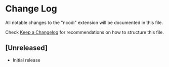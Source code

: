 # Change Log

All notable changes to the "ncodi" extension will be documented in this file.

Check [Keep a Changelog](http://keepachangelog.com/) for recommendations on how to structure this file.

## [Unreleased]

- Initial release